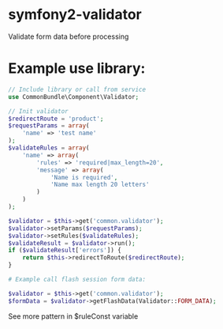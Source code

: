 # symfony2-validator
Validate form data before processing

# Example use library:

```php
// Include library or call from service
use CommonBundle\Component\Validator;

// Init validator
$redirectRoute = 'product';
$requestParams = array(
	'name' => 'test name'
);
$validateRules = array(
	'name' => array(
		'rules' => 'required|max_length=20',
		'message' => array(
			'Name is required',
			'Name max length 20 letters'
		)
	)
);

$validator = $this->get('common.validator');
$validator->setParams($requestParams);
$validator->setRules($validateRules);
$validateResult = $validator->run();
if ($validateResult['errors']) {
	return $this->redirectToRoute($redirectRoute);
}

# Example call flash session form data:

$validator = $this->get('common.validator');
$formData = $validator->getFlashData(Validator::FORM_DATA);
```

See more pattern in $ruleConst variable
